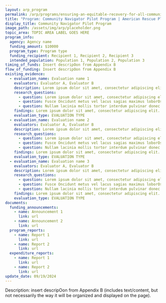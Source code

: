 ```yaml
---
layout: arp_program
permalink: /arp/programs/ensuring-an-equitable-recovery-for-all-communities-and-small-businesses/community-navigator-pilot-program
title: "Program: Community Navigator Pilot Program | American Rescue Plan National Evaluation | Office of Evaluation Sciences"
display_title: Community Navigator Pilot Program
image_path: /assets/img/arp/placeholder.png
topic_area: TOPIC AREA LABEL GOES HERE
program_info:
  agency: Agency name
  funding_amount: $10000
  program_type: Program type
  funding_recipient: Recipient 1, Recipient 2, Recipient 3
  intended_population: Population 1, Population 2, Population 3
timing_of_funds: Insert descripOon from Appendix B
flow_of_funding: Insert descripOon from Appendix B
existing_evidence:
  - evaluation_name: Evaluation name 1
    evaluators: Evaluator A, Evaluator B
    description: Lorem ipsum dolor sit amet, consectetur adipiscing elit. Suspendisse sed congue sapien. Fusce Oncidunt metus vel lacus sagias maximus loborOs vel urna. Nullam lacinia mollis tortor interdum pulvinar. Donec et nisi id ligula imperdiet iaculis. Aenean vesObulum sem non est faucibus dictum. VesObulum mi diam, fermentum ac lacinia non, Oncidunt ac mauris.
    research_questions:
      - question: Lorem ipsum dolor sit amet, consectetur adipiscing elit. Suspendisse sed congue sapien?
      - question: Fusce Oncidunt metus vel lacus sagias maximus loborOs vel urna?
      - question: Nullam lacinia mollis tortor interdum pulvinar donec et nisi id ligula imperdiet iaculis?
    findings: Lorem ipsum dolor sit amet, consectetur adipiscing elit. Suspendisse sed congue sapien. Fusce Oncidunt metus vel lacus sagias maximus loborOs vel urna. Nullam lacinia mollis tortor interdum pulvinar. Donec et nisi id ligula imperdiet iaculis. Aenean vesObulum sem non est faucibus dictum. VesObulum mi diam, fermentum ac lacinia non, Oncidunt ac mauris.
    evaluation_type: EVALUATION TYPE
  - evaluation_name: Evaluation name 2
    evaluators: Evaluator A, Evaluator B
    description: Lorem ipsum dolor sit amet, consectetur adipiscing elit. Suspendisse sed congue sapien. Fusce Oncidunt metus vel lacus sagias maximus loborOs vel urna. Nullam lacinia mollis tortor interdum pulvinar. Donec et nisi id ligula imperdiet iaculis. Aenean vesObulum sem non est faucibus dictum. VesObulum mi diam, fermentum ac lacinia non, Oncidunt ac mauris.
    research_questions:
      - question: Lorem ipsum dolor sit amet, consectetur adipiscing elit. Suspendisse sed congue sapien?
      - question: Fusce Oncidunt metus vel lacus sagias maximus loborOs vel urna?
      - question: Nullam lacinia mollis tortor interdum pulvinar donec et nisi id ligula imperdiet iaculis?
    findings: Lorem ipsum dolor sit amet, consectetur adipiscing elit. Suspendisse sed congue sapien. Fusce Oncidunt metus vel lacus sagias maximus loborOs vel urna. Nullam lacinia mollis tortor interdum pulvinar. Donec et nisi id ligula imperdiet iaculis. Aenean vesObulum sem non est faucibus dictum. VesObulum mi diam, fermentum ac lacinia non, Oncidunt ac mauris.
    evaluation_type: EVALUATION TYPE
  - evaluation_name: Evaluation name 3
    evaluators: Evaluator A, Evaluator B
    description: Lorem ipsum dolor sit amet, consectetur adipiscing elit. Suspendisse sed congue sapien. Fusce Oncidunt metus vel lacus sagias maximus loborOs vel urna. Nullam lacinia mollis tortor interdum pulvinar. Donec et nisi id ligula imperdiet iaculis. Aenean vesObulum sem non est faucibus dictum. VesObulum mi diam, fermentum ac lacinia non, Oncidunt ac mauris.
    research_questions:
      - question: Lorem ipsum dolor sit amet, consectetur adipiscing elit. Suspendisse sed congue sapien?
      - question: Fusce Oncidunt metus vel lacus sagias maximus loborOs vel urna?
      - question: Nullam lacinia mollis tortor interdum pulvinar donec et nisi id ligula imperdiet iaculis?
    findings: Lorem ipsum dolor sit amet, consectetur adipiscing elit. Suspendisse sed congue sapien. Fusce Oncidunt metus vel lacus sagias maximus loborOs vel urna. Nullam lacinia mollis tortor interdum pulvinar. Donec et nisi id ligula imperdiet iaculis. Aenean vesObulum sem non est faucibus dictum. VesObulum mi diam, fermentum ac lacinia non, Oncidunt ac mauris.
    evaluation_type: EVALUATION TYPE
documents:
  funding_announcements:
    - name: Announcement 1
      link: url
    - name: Announcement 2
      link: url
  program_reports:
    - name: Report 1
      link: url
    - name: Report 2
      link: url
  expenditure_reports:
    - name: Report 1
      link: url
    - name: Report 2
      link: url
update_date: 09/19/2024
---
```


Description: insert descripOon from Appendix B (includes text/content, but not necessarily the way it will be organized and displayed on the page).
